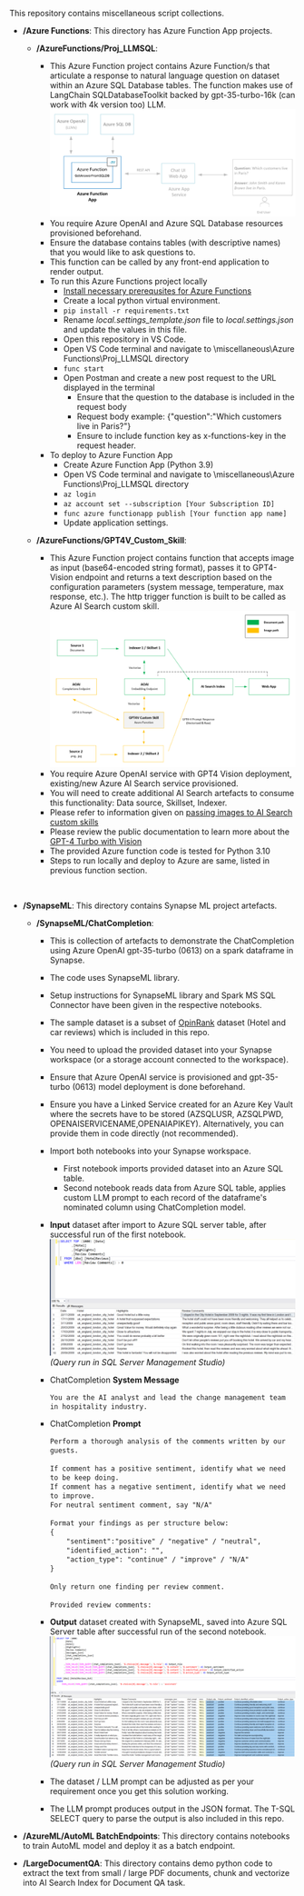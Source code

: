 This repository contains miscellaneous script collections.

- <b>/Azure Functions</b>: This directory has Azure Function App projects.

  - <b>/AzureFunctions/Proj_LLMSQL</b>:

    - This Azure Function project contains Azure Function/s that articulate a response to natural language question on dataset within an Azure SQL Database tables. The function makes use of LangChain SQLDatabaseToolkit backed by gpt-35-turbo-16k (can work with 4k version too) LLM.
      ![](images/GetAnswersFromSQLDB.png)
    - You require Azure OpenAI and Azure SQL Database resources provisioned beforehand.
    - Ensure the database contains tables (with descriptive names) that you would like to ask questions to.
    - This function can be called by any front-end application to render output.
    - To run this Azure Functions project locally
      - [Install necessary prerequsites for Azure Functions](https://learn.microsoft.com/en-us/azure/azure-functions/create-first-function-cli-python?tabs=bash%2Cazure-cli&pivots=python-mode-configuration)
      - Create a local python virtual environment.
      - `pip install -r requirements.txt`
      - Rename _local.settings_template.json_ file to _local.settings.json_ and update the values in this file.
      - Open this repository in VS Code.
      - Open VS Code terminal and navigate to \miscellaneous\Azure Functions\Proj_LLMSQL directory
      - `func start`
      - Open Postman and create a new post request to the URL displayed in the terminal
        - Ensure that the question to the database is included in the request body
        - Request body example: {"question":"Which customers live in Paris?"}
        - Ensure to include function key as x-functions-key in the request header.
    - To deploy to Azure Function App
      - Create Azure Function App (Python 3.9)
      - Open VS Code terminal and navigate to \miscellaneous\Azure Functions\Proj_LLMSQL directory
      - `az login`
      - `az account set --subscription [Your Subscription ID]`
      - `func azure functionapp publish [Your function app name]`
      - Update application settings.

  - <b>/AzureFunctions/GPT4V_Custom_Skill</b>:
    - This Azure Function project contains function that accepts image as input (base64-encoded string format), passes it to GPT4-Vision endpoint and returns a text description based on the configuration parameters (system message, temperature, max response, etc.). The http trigger function is built to be called as Azure AI Search custom skill.
      ![](images/GPT4VCustomSkillFlow.png)
    - You require Azure OpenAI service with GPT4 Vision deployment, existing/new Azure AI Search service provisioned.
    - You will need to create additional AI Search artefacts to consume this functionality: Data source, Skillset, Indexer.
    - Please refer to information given on [passing images to AI Search custom skills](https://learn.microsoft.com/en-us/azure/search/cognitive-search-concept-image-scenarios#passing-images-to-custom-skills)
    - Please review the public documentation to learn more about the [GPT-4 Turbo with Vision](https://learn.microsoft.com/en-us/azure/ai-services/openai/how-to/gpt-with-vision?tabs=rest%2Csystem-assigned%2Cresource)
    - The provided Azure function code is tested for Python 3.10
    - Steps to run locally and deploy to Azure are same, listed in previous function section.

<br>

- <b>/SynapseML</b>: This directory contains Synapse ML project artefacts.

  - <b>/SynapseML/ChatCompletion</b>:

    - This is collection of artefacts to demonstrate the ChatCompletion using Azure OpenAI gpt-35-turbo (0613) on a spark dataframe in Synapse.
    - The code uses SynapseML library.
    - Setup instructions for SynapseML library and Spark MS SQL Connector have been given in the respective notebooks.
    - The sample dataset is a subset of [OpinRank](https://archive.ics.uci.edu/ml/machine-learning-databases/00205/) dataset (Hotel and car reviews) which is included in this repo.
    - You need to upload the provided dataset into your Synapse workspace (or a storage account connected to the workspace).
    - Ensure that Azure OpenAI service is provisioned and gpt-35-turbo (0613) model deployment is done beforehand.
    - Ensure you have a Linked Service created for an Azure Key Vault where the secrets have to be stored (AZSQLUSR, AZSQLPWD, OPENAISERVICENAME,OPENAIAPIKEY). Alternatively, you can provide them in code directly (not recommended).
    - Import both notebooks into your Synapse workspace.
      - First notebook imports provided dataset into an Azure SQL table.
      - Second notebook reads data from Azure SQL table, applies custom LLM prompt to each record of the dataframe's nominated column using ChatCompletion model.
    - **Input** dataset after import to Azure SQL server table, after successful run of the first notebook.  
       ![](images/AzureSQLInputDataset.png)
      _(Query run in SQL Server Management Studio)_
    - ChatCompletion **System Message**
      ```
      You are the AI analyst and lead the change management team in hospitality industry.
      ```
    - ChatCompletion **Prompt**

      ```You are provided with review comment submitted by the guests after their stay at the hotel.
      Perform a thorough analysis of the comments written by our guests.

      If comment has a positive sentiment, identify what we need to be keep doing.
      If comment has a negative sentiment, identify what we need to improve.
      For neutral sentiment comment, say "N/A"

      Format your findings as per structure below:
      {
          "sentiment":"positive" / "negative" / "neutral",
          "identified_action": "",
          "action_type": "continue" / "improve" / "N/A"
      }

      Only return one finding per review comment.

      Provided review comments:
      ```

    - **Output** dataset created with SynapseML, saved into Azure SQL Server table after successful run of the second notebook.
      ![](images/AzureSQLLLMOutput.png)
      _(Query run in SQL Server Management Studio)_
    - The dataset / LLM prompt can be adjusted as per your requirement once you get this solution working.
    - The LLM prompt produces output in the JSON format. The T-SQL SELECT query to parse the output is also included in this repo.

- <b>/AzureML/AutoML BatchEndpoints</b>: This directory contains notebooks to train AutoML model and deploy it as a batch endpoint.

- <b>/LargeDocumentQA</b>: This directory contains demo python code to extract the text from small / large PDF documents, chunk and vectorize into AI Search Index for Document QA task.
